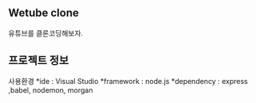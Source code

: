 ## Wetube clone

유튜브를 클론코딩해보자.

## 프로젝트 정보

사용환경
*ide : Visual Studio
*framework : node.js
\*dependency : express ,babel, nodemon, morgan
